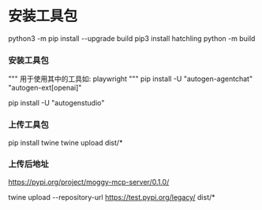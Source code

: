 # 安装工具包
python3 -m pip install --upgrade build
pip3 install hatchling
python -m build
### 安装工具包
"""
    用于使用其中的工具如: playwright
"""
pip install -U "autogen-agentchat" "autogen-ext[openai]"

pip install -U "autogenstudio"


### 上传工具包


pip install twine
twine upload dist/*

### 上传后地址
https://pypi.org/project/moggy-mcp-server/0.1.0/

twine upload --repository-url https://test.pypi.org/legacy/ dist/*